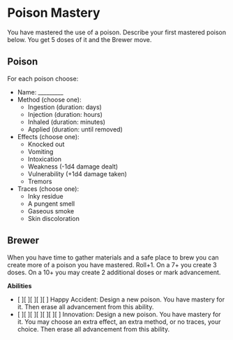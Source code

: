 # Poison Mastery

You have mastered the use of a poison. Describe your first mastered poison
below. You get 5 doses of it and the Brewer move.

## Poison

For each poison choose:

* Name: _________
* Method (choose one):
  * Ingestion (duration: days)
  * Injection (duration: hours)
  * Inhaled (duration: minutes)
  * Applied (duration: until removed)
* Effects (choose one):
  * Knocked out
  * Vomiting
  * Intoxication
  * Weakness (-1d4 damage dealt)
  * Vulnerability (+1d4 damage taken)
  * Tremors
* Traces (choose one):
  * Inky residue
  * A pungent smell
  * Gaseous smoke
  * Skin discoloration

## Brewer

When you have time to gather materials and a safe place to brew you can create
more of a poison you have mastered. Roll+1. On a 7+ you create 3 doses. On a
10+ you may create 2 additional doses or mark advancement.

**Abilities**
* [ ][ ][ ][ ][ ] Happy Accident: Design a new poison. You have mastery for it.
  Then erase all advancement from this ability.
* [ ][ ][ ][ ][ ][ ][ ] Innovation: Design a new poison. You have mastery for
  it. You may choose an extra effect, an extra method, or no traces, your
  choice. Then erase all advancement from this ability.
  